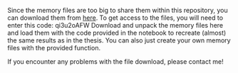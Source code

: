 Since the memory files are too big to share them within this repository, you can download them from [here](https://cloud.hzdr.de/s/sBAL6GzTtJitJtW).
To get access to the files, you will need to enter this code: qi3u2oAFW
Download and unpack the memory files here and load them with the code provided in the notebook to recreate (almost) the same results as in the thesis.
You can also just create your own memory files with the provided function.

If you encounter any problems with the file download, please contact me!
